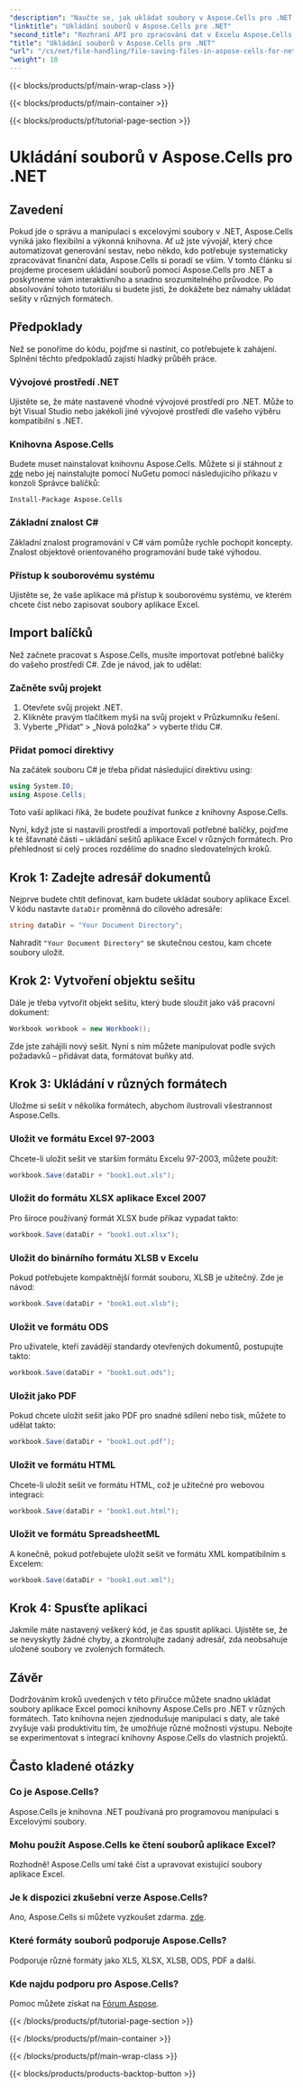 ```yaml
---
"description": "Naučte se, jak ukládat soubory v Aspose.Cells pro .NET, s tímto podrobným návodem, který zahrnuje různé formáty souborů."
"linktitle": "Ukládání souborů v Aspose.Cells pro .NET"
"second_title": "Rozhraní API pro zpracování dat v Excelu Aspose.Cells v .NET"
"title": "Ukládání souborů v Aspose.Cells pro .NET"
"url": "/cs/net/file-handling/file-saving-files-in-aspose-cells-for-net/"
"weight": 10
---
```


{{< blocks/products/pf/main-wrap-class >}}

{{< blocks/products/pf/main-container >}}

{{< blocks/products/pf/tutorial-page-section >}}

# Ukládání souborů v Aspose.Cells pro .NET

## Zavedení
Pokud jde o správu a manipulaci s excelovými soubory v .NET, Aspose.Cells vyniká jako flexibilní a výkonná knihovna. Ať už jste vývojář, který chce automatizovat generování sestav, nebo někdo, kdo potřebuje systematicky zpracovávat finanční data, Aspose.Cells si poradí se vším. V tomto článku si projdeme procesem ukládání souborů pomocí Aspose.Cells pro .NET a poskytneme vám interaktivního a snadno srozumitelného průvodce. Po absolvování tohoto tutoriálu si budete jisti, že dokážete bez námahy ukládat sešity v různých formátech.

## Předpoklady

Než se ponoříme do kódu, pojďme si nastínit, co potřebujete k zahájení. Splnění těchto předpokladů zajistí hladký průběh práce.

### Vývojové prostředí .NET
Ujistěte se, že máte nastavené vhodné vývojové prostředí pro .NET. Může to být Visual Studio nebo jakékoli jiné vývojové prostředí dle vašeho výběru kompatibilní s .NET.

### Knihovna Aspose.Cells
Budete muset nainstalovat knihovnu Aspose.Cells. Můžete si ji stáhnout z [zde](https://releases.aspose.com/cells/net/) nebo jej nainstalujte pomocí NuGetu pomocí následujícího příkazu v konzoli Správce balíčků:
```
Install-Package Aspose.Cells
```

### Základní znalost C#
Základní znalost programování v C# vám pomůže rychle pochopit koncepty. Znalost objektově orientovaného programování bude také výhodou.

### Přístup k souborovému systému
Ujistěte se, že vaše aplikace má přístup k souborovému systému, ve kterém chcete číst nebo zapisovat soubory aplikace Excel. 

## Import balíčků

Než začnete pracovat s Aspose.Cells, musíte importovat potřebné balíčky do vašeho prostředí C#. Zde je návod, jak to udělat:

### Začněte svůj projekt
1. Otevřete svůj projekt .NET.
2. Klikněte pravým tlačítkem myši na svůj projekt v Průzkumníku řešení.
3. Vyberte „Přidat“ > „Nová položka“ > vyberte třídu C#.

### Přidat pomocí direktivy
Na začátek souboru C# je třeba přidat následující direktivu using:
```csharp
using System.IO;
using Aspose.Cells;
```
Toto vaší aplikaci říká, že budete používat funkce z knihovny Aspose.Cells.

Nyní, když jste si nastavili prostředí a importovali potřebné balíčky, pojďme k té šťavnaté části – ukládání sešitů aplikace Excel v různých formátech. Pro přehlednost si celý proces rozdělíme do snadno sledovatelných kroků.

## Krok 1: Zadejte adresář dokumentů

Nejprve budete chtít definovat, kam budete ukládat soubory aplikace Excel. V kódu nastavte `dataDir` proměnná do cílového adresáře:

```csharp
string dataDir = "Your Document Directory"; 
```
Nahradit `"Your Document Directory"` se skutečnou cestou, kam chcete soubory uložit.

## Krok 2: Vytvoření objektu sešitu

Dále je třeba vytvořit objekt sešitu, který bude sloužit jako váš pracovní dokument:
```csharp
Workbook workbook = new Workbook(); 
```
Zde jste zahájili nový sešit. Nyní s ním můžete manipulovat podle svých požadavků – přidávat data, formátovat buňky atd.

## Krok 3: Ukládání v různých formátech

Uložme si sešit v několika formátech, abychom ilustrovali všestrannost Aspose.Cells.

### Uložit ve formátu Excel 97-2003

Chcete-li uložit sešit ve starším formátu Excelu 97-2003, můžete použít:
```csharp
workbook.Save(dataDir + "book1.out.xls"); 
```

### Uložit do formátu XLSX aplikace Excel 2007
Pro široce používaný formát XLSX bude příkaz vypadat takto:
```csharp
workbook.Save(dataDir + "book1.out.xlsx"); 
```

### Uložit do binárního formátu XLSB v Excelu
Pokud potřebujete kompaktnější formát souboru, XLSB je užitečný. Zde je návod:
```csharp
workbook.Save(dataDir + "book1.out.xlsb"); 
```

### Uložit ve formátu ODS
Pro uživatele, kteří zavádějí standardy otevřených dokumentů, postupujte takto:
```csharp
workbook.Save(dataDir + "book1.out.ods"); 
```

### Uložit jako PDF
Pokud chcete uložit sešit jako PDF pro snadné sdílení nebo tisk, můžete to udělat takto:
```csharp
workbook.Save(dataDir + "book1.out.pdf"); 
```

### Uložit ve formátu HTML
Chcete-li uložit sešit ve formátu HTML, což je užitečné pro webovou integraci:
```csharp
workbook.Save(dataDir + "book1.out.html"); 
```

### Uložit ve formátu SpreadsheetML
A konečně, pokud potřebujete uložit sešit ve formátu XML kompatibilním s Excelem:
```csharp
workbook.Save(dataDir + "book1.out.xml"); 
```

## Krok 4: Spusťte aplikaci 

Jakmile máte nastavený veškerý kód, je čas spustit aplikaci. Ujistěte se, že se nevyskytly žádné chyby, a zkontrolujte zadaný adresář, zda neobsahuje uložené soubory ve zvolených formátech. 

## Závěr

Dodržováním kroků uvedených v této příručce můžete snadno ukládat soubory aplikace Excel pomocí knihovny Aspose.Cells pro .NET v různých formátech. Tato knihovna nejen zjednodušuje manipulaci s daty, ale také zvyšuje vaši produktivitu tím, že umožňuje různé možnosti výstupu. Nebojte se experimentovat s integrací knihovny Aspose.Cells do vlastních projektů.

## Často kladené otázky

### Co je Aspose.Cells?  
Aspose.Cells je knihovna .NET používaná pro programovou manipulaci s Excelovými soubory.

### Mohu použít Aspose.Cells ke čtení souborů aplikace Excel?  
Rozhodně! Aspose.Cells umí také číst a upravovat existující soubory aplikace Excel.

### Je k dispozici zkušební verze Aspose.Cells?  
Ano, Aspose.Cells si můžete vyzkoušet zdarma. [zde](https://releases.aspose.com/).

### Které formáty souborů podporuje Aspose.Cells?  
Podporuje různé formáty jako XLS, XLSX, XLSB, ODS, PDF a další.

### Kde najdu podporu pro Aspose.Cells?  
Pomoc můžete získat na [Fórum Aspose](https://forum.aspose.com/c/cells/9).

{{< /blocks/products/pf/tutorial-page-section >}}

{{< /blocks/products/pf/main-container >}}

{{< /blocks/products/pf/main-wrap-class >}}

{{< blocks/products/products-backtop-button >}}